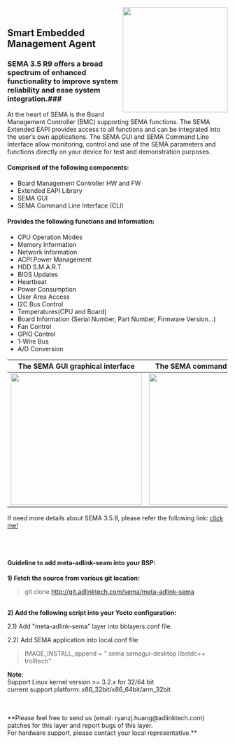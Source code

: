 <img src ="https://material.adlinktech.com/en/Upload/ProductNews/logo_sema.png" width="240" align="right" />


<br>

## Smart Embedded Management Agent ##
### SEMA 3.5 R9 offers a broad spectrum of enhanced functionality to improve system reliability and ease system integration.###


At the heart of SEMA is the Board Management Controller (BMC) supporting SEMA functions. The SEMA Extended EAPI provides access to all functions and can be integrated into the user’s own applications. The SEMA GUI and SEMA Command Line Interface allow monitoring, control and use of the SEMA parameters and functions directly on your device for test and demonstration purposes. 


#### Comprised of the following components:  ####
- Board Management Controller HW and FW
- Extended EAPI Library
- SEMA GUI
- SEMA Command Line Interface (CLI)

#### Provides the following functions and information: ####
- CPU Operation Modes
- Memory Information
- Network Information
- ACPI Power Management
- HDD S.M.A.R.T
- BIOS Updates
- Heartbeat
- Power Consumption
- User Area Access
- I2C Bus Control
- Temperatures(CPU and Board)
- Board Information (Serial Number, Part Number, Firmware Version...)
- Fan Control
- GPIO Control
- 1-Wire Bus
- A/D Conversion


|      **The SEMA GUI graphical interface**                  |       **The SEMA command line interface**                    |
|:---: |:---: |
|<div style="text-align:right"><img src ="https://material.adlinktech.com/products/images/1274/SEMA_Graphics_Interface.png" width="300" /></div>|<div style="text-align:right"><img src ="https://material.adlinktech.com/products/images/1274/SEMA_Command_Interface.png" width="300" /></div>|
 

If need more details about SEMA 3.5.9, please refer the following link: <a href="https://www.adlinktech.com/Products/Industrial_IoT_and_Cloud_solutions/SEMA_Smart_Embedded_Management_Agent/SEMA?lang=en" title="Title">click me!</a>  


 

<br>
<br>


#### Guideline to add meta-adlink-seam into your BSP:  ####
**1) Fetch the source from various git location:**
>git clone http://git.adlinktech.com/sema/meta-adlink-sema

<br>**2) Add the following script into your Yocto configuration:**

2.1) Add "meta-adlink-sema" layer into bblayers.conf file.

2.2) Add SEMA application into local.conf file:
>IMAGE_INSTALL_append = " sema semagui-desktop libstdc++ trolltech"


**Note**: <br> Support Linux kernel version >= 3.2.x for 32/64 bit <br> current support platform: x86_32bit/x86_64bit/arm_32bit



<br>
<br>
**Please feel free to send us (email: ryanzj.huang@adlinktech.com) patches for this layer and report bugs of this layer. <br>For hardware support, please contact your local representative.**

